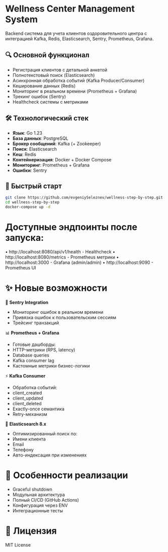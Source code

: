 # Wellness Center Management System

Backend система для учета клиентов оздоровительного центра с интеграцией Kafka, Redis, Elasticsearch, Sentry, Prometheus, Grafana.

## 🔍 Основной функционал
- Регистрация клиентов с детальной анкетой
- Полнотекстовый поиск (Elasticsearch)
- Асинхронная обработка событий (Kafka Producer/Consumer)
- Кеширование данных (Redis)
- Мониторинг в реальном времени (Prometheus + Grafana)
- Трекинг ошибок (Sentry)
- Healthcheck системы с метриками

## 🛠 Технологический стек
- **Язык**: Go 1.23
- **База данных**: PostgreSQL
- **Брокер сообщений**: Kafka (+ Zookeeper)
- **Поиск**: Elasticsearch
- **Кеш**: Redis
- **Контейнеризация**: Docker + Docker Compose
- **Мониторинг**:	Prometheus + Grafana
- **Ошибки**:	Sentry

## 🚀 Быстрый старт
```bash
git clone https://github.com/evgeniySeleznev/wellness-step-by-step.git
cd wellness-step-by-step
docker-compose up -d
```

# Доступные эндпоинты после запуска:
•	http://localhost:8080/api/v1/health - Healthcheck
•	http://localhost:8080/metrics - Prometheus метрики
•	http://localhost:3000 - Grafana (admin/admin)
•	http://localhost:9090 - Prometheus UI

# ✨ Новые возможности

🎯 **Sentry Integration**
- Мониторинг ошибок в реальном времени
-	Привязка ошибок к пользовательским сессиям
-	Трейсинг транзакций

📊 **Prometheus + Grafana**
-	Готовые дашборды:
  -	HTTP-метрики (RPS, latency)
  -	Database queries
  -	Kafka consumer lag
-	Кастомные метрики бизнес-логики

⚡ **Kafka Consumer**
-	Обработка событий:
  -	client_created
  -	client_updated
  -	client_deleted
-	Exactly-once семантика
-	Retry-механизм

🧩 **Elasticsearch 8.x**
-	Оптимизированный поиск по:
  -	Имени клиента
  -	Email
  -	Телефону
-	Авто-индексация при изменениях

# 📝 **Особенности реализации**
-	Graceful shutdown 
-	Модульная архитектура 
-	Полный CI/CD (GitHub Actions)
-	Конфигурация через ENV
-	Интеграционные тесты 

# 📄 **Лицензия**
MIT License
